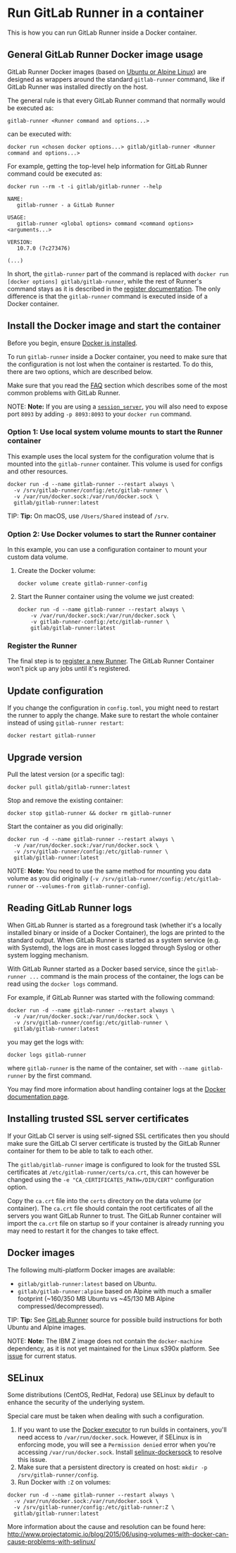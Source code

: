 # Run GitLab Runner in a container

This is how you can run GitLab Runner inside a Docker container.

## General GitLab Runner Docker image usage

GitLab Runner Docker images (based on [Ubuntu or Alpine Linux](#docker-images))
are designed as wrappers around the standard `gitlab-runner` command, like if
GitLab Runner was installed directly on the host.

The general rule is that every GitLab Runner command that normally would be executed
as:

```shell
gitlab-runner <Runner command and options...>
```

can be executed with:

```shell
docker run <chosen docker options...> gitlab/gitlab-runner <Runner command and options...>
```

For example, getting the top-level help information for GitLab Runner command could be
executed as:

```shell
docker run --rm -t -i gitlab/gitlab-runner --help

NAME:
   gitlab-runner - a GitLab Runner

USAGE:
   gitlab-runner <global options> command <command options> <arguments...>

VERSION:
   10.7.0 (7c273476)

(...)
```

In short, the `gitlab-runner` part of the command is replaced with
`docker run [docker options] gitlab/gitlab-runner`, while the rest of Runner's
command stays as it is described in the [register documentation](../register/index.md).
The only difference is that the `gitlab-runner` command is executed inside of a
Docker container.

## Install the Docker image and start the container

Before you begin, ensure [Docker is installed](https://docs.docker.com/get-docker/).

To run `gitlab-runner` inside a Docker container, you need to make sure that the configuration is not lost when the container is restarted. To do this, there are two options, which are described below.

Make sure that you read the [FAQ](../faq/README.md) section which describes some of the most common problems with GitLab Runner.

NOTE: **Note:**
If you are using a [`session_server`](../configuration/advanced-configuration.md), you will also need to expose port `8093` by adding `-p 8093:8093` to your `docker run` command.

### Option 1: Use local system volume mounts to start the Runner container

This example uses the local system for the configuration volume that is mounted into the `gitlab-runner` container. This volume is used for configs and other resources.

   ```shell
   docker run -d --name gitlab-runner --restart always \
     -v /srv/gitlab-runner/config:/etc/gitlab-runner \
     -v /var/run/docker.sock:/var/run/docker.sock \
     gitlab/gitlab-runner:latest
   ```

   TIP: **Tip:**
   On macOS, use `/Users/Shared` instead of `/srv`.

### Option 2: Use Docker volumes to start the Runner container

In this example, you can use a configuration container to mount your custom data volume.

1. Create the Docker volume:

   ```shell
   docker volume create gitlab-runner-config
   ```

1. Start the Runner container using the volume we just created:

   ```shell
   docker run -d --name gitlab-runner --restart always \
       -v /var/run/docker.sock:/var/run/docker.sock \
       -v gitlab-runner-config:/etc/gitlab-runner \
       gitlab/gitlab-runner:latest
   ```

### Register the Runner

The final step is to [register a new Runner](../register/index.md#docker). The GitLab Runner Container won't pick up any jobs until it's registered.

## Update configuration

If you change the configuration in `config.toml`, you might need to restart the runner to apply the change.
Make sure to restart the whole container instead of using `gitlab-runner restart`:

```shell
docker restart gitlab-runner
```

## Upgrade version

Pull the latest version (or a specific tag):

```shell
docker pull gitlab/gitlab-runner:latest
```

Stop and remove the existing container:

```shell
docker stop gitlab-runner && docker rm gitlab-runner
```

Start the container as you did originally:

```shell
docker run -d --name gitlab-runner --restart always \
  -v /var/run/docker.sock:/var/run/docker.sock \
  -v /srv/gitlab-runner/config:/etc/gitlab-runner \
  gitlab/gitlab-runner:latest
```

NOTE: **Note:**
You need to use the same method for mounting you data volume as you
did originally (`-v /srv/gitlab-runner/config:/etc/gitlab-runner` or
`--volumes-from gitlab-runner-config`).

## Reading GitLab Runner logs

When GitLab Runner is started as a foreground task (whether it's a locally installed binary or
inside of a Docker Container), the logs are printed to the standard output. When
GitLab Runner is started as a system service (e.g. with Systemd), the logs are in most
cases logged through Syslog or other system logging mechanism.

With GitLab Runner started as a Docker based service, since the `gitlab-runner ...` command is
the main process of the container, the logs can be read using the `docker logs` command.

For example, if GitLab Runner was started with the following command:

```shell
docker run -d --name gitlab-runner --restart always \
  -v /var/run/docker.sock:/var/run/docker.sock \
  -v /srv/gitlab-runner/config:/etc/gitlab-runner \
  gitlab/gitlab-runner:latest
```

you may get the logs with:

```shell
docker logs gitlab-runner
```

where `gitlab-runner` is the name of the container, set with `--name gitlab-runner` by
the first command.

You may find more information about handling container logs at the [Docker documentation
page](https://docs.docker.com/engine/reference/commandline/logs/).

## Installing trusted SSL server certificates

If your GitLab CI server is using self-signed SSL certificates then you should
make sure the GitLab CI server certificate is trusted by the GitLab Runner
container for them to be able to talk to each other.

The `gitlab/gitlab-runner` image is configured to look for the trusted SSL
certificates at `/etc/gitlab-runner/certs/ca.crt`, this can however be changed using the
`-e "CA_CERTIFICATES_PATH=/DIR/CERT"` configuration option.

Copy the `ca.crt` file into the `certs` directory on the data volume (or container).
The `ca.crt` file should contain the root certificates of all the servers you
want GitLab Runner to trust. The GitLab Runner container will
import the `ca.crt` file on startup so if your container is already running you
may need to restart it for the changes to take effect.

## Docker images

The following multi-platform Docker images are available:

- `gitlab/gitlab-runner:latest` based on Ubuntu.
- `gitlab/gitlab-runner:alpine` based on Alpine with much a smaller footprint
  (~160/350 MB Ubuntu vs ~45/130 MB Alpine compressed/decompressed).

TIP: **Tip:**
See [GitLab Runner](https://gitlab.com/gitlab-org/gitlab-runner/tree/master/dockerfiles)
source for possible build instructions for both Ubuntu and Alpine images.

NOTE: **Note:**
The IBM Z image does not contain the `docker-machine` dependency, as it is not yet maintained for the Linux s390x
platform. See [issue](https://gitlab.com/gitlab-org/gitlab-runner/-/issues/26551) for current status.

## SELinux

Some distributions (CentOS, RedHat, Fedora) use SELinux by default to enhance the security of the underlying system.

Special care must be taken when dealing with such a configuration.

1. If you want to use the [Docker executor](../executors/docker.md) to run builds in containers, you'll need access to `/var/run/docker.sock`.
   However, if SELinux is in enforcing mode, you will see a `Permission denied` error when you're accessing `/var/run/docker.sock`.
   Install [selinux-dockersock](https://github.com/dpw/selinux-dockersock) to resolve this issue.
1. Make sure that a persistent directory is created on host: `mkdir -p /srv/gitlab-runner/config`.
1. Run Docker with `:Z` on volumes:

```shell
docker run -d --name gitlab-runner --restart always \
  -v /var/run/docker.sock:/var/run/docker.sock \
  -v /srv/gitlab-runner/config:/etc/gitlab-runner:Z \
  gitlab/gitlab-runner:latest
```

More information about the cause and resolution can be found here:
<http://www.projectatomic.io/blog/2015/06/using-volumes-with-docker-can-cause-problems-with-selinux/>
